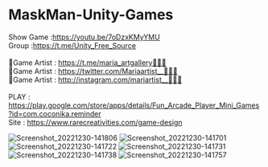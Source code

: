 # MaskMan-Unity-Games<br />
Show Game :https://youtu.be/7oDzxKMyYMU<br />
Group :https://t.me/Unity_Free_Source<br /><br />
🎨Game Artist : https://t.me/maria_artgallery👱🏻‍♀️<br />
🎨Game Artist : https://twitter.com/Mariaartist__👱🏻‍♀️<br />
🎨Game Artist : http://instagram.com/mariartist__👱🏻‍♀️<br /><br />
PLAY : https://play.google.com/store/apps/details/Fun_Arcade_Player_Mini_Games?id=com.coconika.reminder<br />
Site : https://www.rarecreativities.com/game-design <br />


![Screenshot_20221230-141806](https://user-images.githubusercontent.com/83016119/210073513-89986acc-749c-413f-adb7-9f5561cc20bb.png)
![Screenshot_20221230-141701](https://user-images.githubusercontent.com/83016119/210073521-eff6b72b-e74f-411f-ac45-427e14d6fea6.png)
![Screenshot_20221230-141722](https://user-images.githubusercontent.com/83016119/210073525-50e3b5e6-5445-4577-90fc-b97258ee3e9c.png)
![Screenshot_20221230-141731](https://user-images.githubusercontent.com/83016119/210073527-b924ab88-8ecb-4ca4-8f90-4bc6705412a2.png)
![Screenshot_20221230-141738](https://user-images.githubusercontent.com/83016119/210073528-d85d3c30-ec03-49ea-b1ad-fee4808e0377.png)
![Screenshot_20221230-141757](https://user-images.githubusercontent.com/83016119/210073531-11598788-91a0-42ec-b7a9-6ddbbd219305.png)
